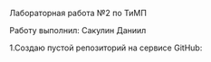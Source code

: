 Лабораторная работа №2 по ТиМП

Работу выполнил: Сакулин Даниил

1.Создаю пустой репозиторий на сервисе GitHub: 
